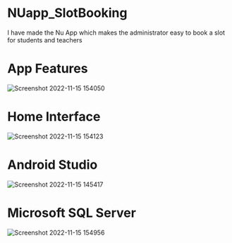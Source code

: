 # NUapp_SlotBooking
I have made the Nu App which makes the administrator easy to book a slot for students and teachers 


# App Features
![Screenshot 2022-11-15 154050](https://user-images.githubusercontent.com/74203180/201895028-446f0039-b3be-4201-b276-098d47de11d9.png)

# Home Interface
![Screenshot 2022-11-15 154123](https://user-images.githubusercontent.com/74203180/201895021-28df9d7b-bfec-4798-948c-7270fe3e890a.png)

# Android Studio 
![Screenshot 2022-11-15 145417](https://user-images.githubusercontent.com/74203180/201890846-91f7c78b-4523-4ac1-9e46-664083b616f5.png)

# Microsoft SQL Server
![Screenshot 2022-11-15 154956](https://user-images.githubusercontent.com/74203180/201895037-bb1789da-5d24-4b8e-8787-5f4ecf7160c5.png)
